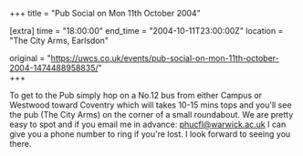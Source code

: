 +++
title = "Pub Social on Mon 11th October 2004"

[extra]
time = "18:00:00"
end_time = "2004-10-11T23:00:00Z"
location = "The City Arms, Earlsdon"

original = "https://uwcs.co.uk/events/pub-social-on-mon-11th-october-2004-1474488958835/"    
+++

To get to the Pub simply hop on a No.12 bus from either Campus or Westwood toward Coventry which will takes 10-15 mins tops and you'll see the pub (The City Arms) on the corner of a small roundabout. We are pretty easy to spot and if you email me in advance: phucfl@warwick.ac.uk I can give you a phone number to ring if you're lost. I look forward to seeing you there.

